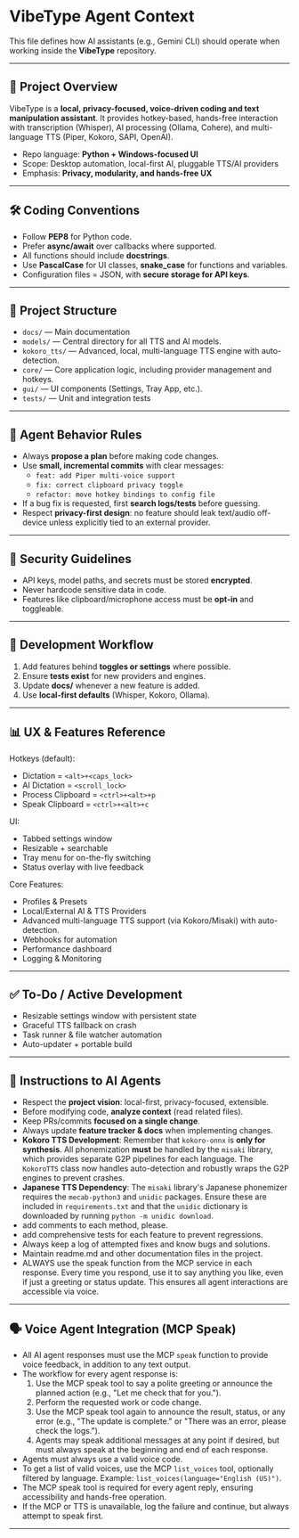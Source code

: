 # VibeType Agent Context

This file defines how AI assistants (e.g., Gemini CLI) should operate when working inside the **VibeType** repository.

---

## 🎯 Project Overview

VibeType is a **local, privacy-focused, voice-driven coding and text manipulation assistant**.
It provides hotkey-based, hands-free interaction with transcription (Whisper), AI processing (Ollama, Cohere), and multi-language TTS (Piper, Kokoro, SAPI, OpenAI).

- Repo language: **Python + Windows-focused UI**
- Scope: Desktop automation, local-first AI, pluggable TTS/AI providers
- Emphasis: **Privacy, modularity, and hands-free UX**

---

## 🛠 Coding Conventions

- Follow **PEP8** for Python code.
- Prefer **async/await** over callbacks where supported.
- All functions should include **docstrings**.
- Use **PascalCase** for UI classes, **snake_case** for functions and variables.
- Configuration files = JSON, with **secure storage for API keys**.

---

## 📂 Project Structure

- `docs/` — Main documentation
- `models/` — Central directory for all TTS and AI models.
- `kokoro_tts/` — Advanced, local, multi-language TTS engine with auto-detection.
- `core/` — Core application logic, including provider management and hotkeys.
- `gui/` — UI components (Settings, Tray App, etc.).
- `tests/` — Unit and integration tests

---

## 🤖 Agent Behavior Rules

- Always **propose a plan** before making code changes.
- Use **small, incremental commits** with clear messages:
    - `feat: add Piper multi-voice support`
    - `fix: correct clipboard privacy toggle`
    - `refactor: move hotkey bindings to config file`
- If a bug fix is requested, first **search logs/tests** before guessing.
- Respect **privacy-first design**: no feature should leak text/audio off-device unless explicitly tied to an external provider.

---

## 🔐 Security Guidelines

- API keys, model paths, and secrets must be stored **encrypted**.
- Never hardcode sensitive data in code.
- Features like clipboard/microphone access must be **opt-in** and toggleable.

---

## 🚀 Development Workflow

1. Add features behind **toggles or settings** where possible.
2. Ensure **tests exist** for new providers and engines.
3. Update **docs/** whenever a new feature is added.
4. Use **local-first defaults** (Whisper, Kokoro, Ollama).

---

## 📊 UX & Features Reference

Hotkeys (default):
- Dictation = `<alt>+<caps_lock>`
- AI Dictation = `<scroll_lock>`
- Process Clipboard = `<ctrl>+<alt>+p`
- Speak Clipboard = `<ctrl>+<alt>+c`

UI:
- Tabbed settings window
- Resizable + searchable
- Tray menu for on-the-fly switching
- Status overlay with live feedback

Core Features:
- Profiles & Presets
- Local/External AI & TTS Providers
- Advanced multi-language TTS support (via Kokoro/Misaki) with auto-detection.
- Webhooks for automation
- Performance dashboard
- Logging & Monitoring

---

## ✅ To-Do / Active Development

- Resizable settings window with persistent state
- Graceful TTS fallback on crash
- Task runner & file watcher automation
- Auto-updater + portable build

---

## 📌 Instructions to AI Agents

- Respect the **project vision**: local-first, privacy-focused, extensible.
- Before modifying code, **analyze context** (read related files).
- Keep PRs/commits **focused on a single change**.
- Always update **feature tracker & docs** when implementing changes.
- **Kokoro TTS Development**: Remember that `kokoro-onnx` is **only for synthesis**. All phonemization **must** be handled by the `misaki` library, which provides separate G2P pipelines for each language. The `KokoroTTS` class now handles auto-detection and robustly wraps the G2P engines to prevent crashes.
- **Japanese TTS Dependency**: The `misaki` library's Japanese phonemizer requires the `mecab-python3` and `unidic` packages. Ensure these are included in `requirements.txt` and that the `unidic` dictionary is downloaded by running `python -m unidic download`.
- add comments to each method, please.
- add comprehensive tests for each feature to prevent regressions. 
- Always keep a log of attempted fixes and know bugs and solutions.
- Maintain readme.md and other documentation files in the project.
- ALWAYS use the speak function from the MCP service in each response. Every time you respond, use it to say anything you like, even if just a greeting or status update. This ensures all agent interactions are accessible via voice.

---

## 🗣️ Voice Agent Integration (MCP Speak)

- All AI agent responses must use the MCP `speak` function to provide voice feedback, in addition to any text output.
- The workflow for every agent response is:
    1. Use the MCP speak tool to say a polite greeting or announce the planned action (e.g., "Let me check that for you.").
    2. Perform the requested work or code change.
    3. Use the MCP speak tool again to announce the result, status, or any error (e.g., "The update is complete." or "There was an error, please check the logs.").
    4. Agents may speak additional messages at any point if desired, but must always speak at the beginning and end of each response.
- Agents must always use a valid voice code.
- To get a list of valid voices, use the MCP `list_voices` tool, optionally filtered by language. Example: `list_voices(language="English (US)")`.
- The MCP speak tool is required for every agent reply, ensuring accessibility and hands-free operation.
- If the MCP or TTS is unavailable, log the failure and continue, but always attempt to speak first.

---
